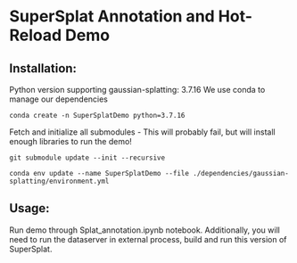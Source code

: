 # SuperSplat Annotation and Hot-Reload Demo

## Installation:
Python version supporting gaussian-splatting: 3.7.16
We use conda to manage our dependencies

```
conda create -n SuperSplatDemo python=3.7.16
```

Fetch and initialize all submodules - This will probably fail, but will install enough libraries to run the demo!
```
git submodule update --init --recursive

conda env update --name SuperSplatDemo --file ./dependencies/gaussian-splatting/environment.yml
```

## Usage:
Run demo through Splat_annotation.ipynb notebook.
Additionally, you will need to run the dataserver in external process, build and run this version of SuperSplat.
